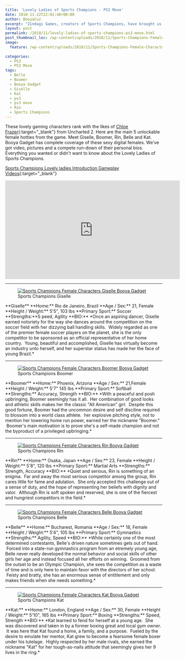 ```yaml
---
title: 'Lovely Ladies of Sports Champions - PS3 Move'
date: 2010-11-22T22:01:48+00:00
author: BooyaCuz
excerpt: "Zindagi Games, creators of Sports Champions, have brought us the hottest polygon characters since Tombraider's Lara Croft."
layout: post
permalink: /2010/11/lovely-ladies-of-sports-champions-ps3-move.html
post_thumbnail_loc: /wp-content/uploads/2010/11/Sports-Champions-Female-Characters-Giselle-thumb.jpg
image:
  feature: /wp-content/uploads/2010/11/Sports-Champions-Female-Characters-Giselle-feature.jpg
        
categories:
  - PS3
  - PS3 Move
tags:
  - Belle
  - Boomer
  - Booya Gadget
  - Giselle
  - Kat
  - ps3
  - ps3 move
  - Rin
  - Sports Champions
---
```

These lovely gaming characters rank with the likes of [Chloe Frazer](http://en.wikipedia.org/wiki/Chloe_Frazer){:target="_blank"} from Uncharted 2. Here are the main 5 unlockable female hotties from the game. Meet Giselle, Boomer, Rin, Belle and Kat. Booya Gadget has complete coverage of these sexy digital females. We've got video, pictures and a compete run-down of their personal bios. Everything you wanted or didn't want to know about the Lovely Ladies of Sports Champions.

[Sports Champions Lovely ladies Introduction Gameplay Videos](https://www.youtube.com/watch?v=pUW5XoANq4g){:target="_blank"}
<iframe width="560" height="315" src="https://www.youtube.com/embed/pUW5XoANq4g" frameborder="0" allowfullscreen></iframe>

* * *
<figure>
	<a href="{{ site.cdn-url }}/wp-content/uploads/2010/11/Sports-Champions-Female-Characters-Giselle.jpg">
    <img src="{{ site.cdn-url }}/wp-content/uploads/2010/11/Sports-Champions-Female-Characters-Giselle-640.jpg" 
         alt="Sports Champions Female Characters Giselle Booya Gadget" title="Sports Champions Female Characters Giselle"></a>
	<figcaption>Sports Champions Giselle</figcaption>
</figure>
**Giselle**  
**Home:** Rio de Janeiro, Brazil  
**Age / Sex:** 21, Female  
**Height / Weight:** 5'5", 103 lbs  
**Primary Sport:** Soccer  
**Strengths:**S peed, Agility  
**BIO:**
*Once an aspiring dancer, Giselle earned notoriety for the way she dances around the competition on the soccer field with her dizzying ball handling skills.  Widely regarded as one of the premier female soccer players on the planet, she is the only competitor to be sponsored as an official representative of her home country.  Young, beautiful and accomplished, Giselle has virtually become an industry unto herself, and her superstar status has made her the face of young Brazil.*

* * *
<figure>
	<a href="{{ site.cdn-url }}/wp-content/uploads/2010/11/Sports-Champions-Female-Characters-Boomer.jpg">
    <img src="{{ site.cdn-url }}/wp-content/uploads/2010/11/Sports-Champions-Female-Characters-Boomer-640.jpg" 
         alt="Sports Champions Female Characters Boomer Booya Gadget" title="Sports Champions Female Characters Boomer"></a>
	<figcaption>Sports Champions Boomer</figcaption>
</figure>
**Boomer**  
**Home:** Phoenix, Arizona  
**Age / Sex:** 21,Female  
**Height / Weight:** 5'7" 145 lbs  
**Primary Sport:** Softball  
**Strengths:** Accuracy, Strength  
**BIO:**  
*With a peaceful and posh upbringing, Boomer seemingly has it all.  Her combination of good looks and athletic skills makes her the classic "All American" girl.  Despite this good fortune, Boomer had the uncommon desire and self disciline required to blossom into a world class athlete.  her explosive pitching style, not to mention her towering home run power, earned her the nickname "Boomer."  Boomer's main motivation is to prove she's a self-made champion and not the byproduct of a privileged upbringing.*

* * *
<figure>
	<a href="{{ site.cdn-url }}/wp-content/uploads/2010/11/Sports-Champions-Female-Characters-Rin.jpg">
    <img src="{{ site.cdn-url }}/wp-content/uploads/2010/11/Sports-Champions-Female-Characters-Rin-640.jpg" 
         alt="Sports Champions Female Characters Rin Booya Gadget" title="Sports Champions Female Characters Rin"></a>
	<figcaption>Sports Champions Rin</figcaption>
</figure>
**Rin**  
**Home:** Osaka, Japan  
**Age / Sex:** 23, Female  
**Height / Weight:** 5'8", 120 lbs  
**Primary Sport:** Martial Arts  
**Strengths:** Strength, Accuracy  
**BIO:**  
*Quiet and serious, Rin is something of an enigma.  Far and away the most serious competitor among the group, Rin cares little for fame and adulation.  She only accepted this challenge out of a sense of duty, and the hope of representing her beliefs with dignity and valor.  Although Rin is soft spoken and reserved, she is one of the fiercest and hungriest competitors in the field.*

* * *
<figure>
	<a href="{{ site.cdn-url }}/wp-content/uploads/2010/11/Sports-Champions-Female-Characters-Belle.jpg">
    <img src="{{ site.cdn-url }}/wp-content/uploads/2010/11/Sports-Champions-Female-Characters-Belle-640.jpg" 
         alt="Sports Champions Female Characters Belle Booya Gadget" title="Sports Champions Female Characters Belle"></a>
	<figcaption>Sports Champions Belle</figcaption>
</figure>
**Belle**  
**Home:** Bucharest, Romania  
**Age / Sex:** 18, Female  
**Height / Weight:** 5'4", 105 lbs  
**Primary Sport:** Gymnastics  
**Strengths:** Agility, Speed  
**BIO:**  
*While certainly one of the most determined contestants, Belle's driven nature sometimes gets out of hand.  Forced into a state-run gymnastics program from an etremely young age, Belle never really developed the normal behavior and social skills of other girls her age and instead focused all her efforts on winning.  Groomed from the outset to be an Olympic Champion, she sees the competition as a waste of time and is only here to maintain favor with the directors of her school.  Feisty and bratty, she has an enormous sense of entitlement and only makes friends when she needs something.*

* * *
<figure>
	<a href="{{ site.cdn-url }}/wp-content/uploads/2010/11/Sports-Champions-Female-Characters-Kat.jpg">
    <img src="{{ site.cdn-url }}/wp-content/uploads/2010/11/Sports-Champions-Female-Characters-Kat-640.jpg" 
         alt="Sports Champions Female Characters Kat Booya Gadget" title="Sports Champions Female Characters Kat"></a>
	<figcaption>Sports Champions Kat</figcaption>
</figure>
**Kat:**  
**Home:** London, England  
**Age / Sex:** 30, Female  
**Height / Weight:** 5'10", 165 lbs  
**Primary Sport:** Boxing  
**Strengths:** Speed, Strength  
**BIO:**  
*Kat learned to fend for herself at a young age.  She was discovered and taken in by a former boxing great and local gym owner.  It was here that Kat found a home, a family, and a purpose.  Fueled by the desire to emulate her mentor, Kat grew to become a fearsome female boxer under his tutelage.  Highly respected by her male rivals, she earned the nickname "Kat" for her tough-as-nails attitude that seemingly gives her 9 lives in the ring.*